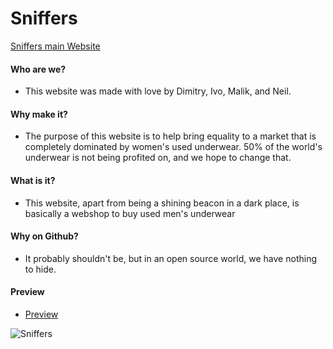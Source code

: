 # Sniffers

[Sniffers main Website](https://dimitrywuyts.github.io/sniffers/)

#### **Who are we?**

- This website was made with love by Dimitry, Ivo, Malik, and Neil.

#### **Why make it?**

- The purpose of this website is to help bring equality to a market that is completely dominated by women's used underwear. 50% of the world's underwear is not being profited on, and we hope to change that.

#### **What is it?**

- This website, apart from being a shining beacon in a dark place, is basically a webshop to buy used men's underwear

#### **Why on Github?** 

- It probably shouldn't be, but in an open source world, we have nothing to hide.

#### **Preview**

- [Preview](https://imgur.com/a/XcIsR7e)

![Sniffers](https://www.unfinishedman.com/wp-content/uploads/2010/07/Brief-Safe-Underwear.jpg)

